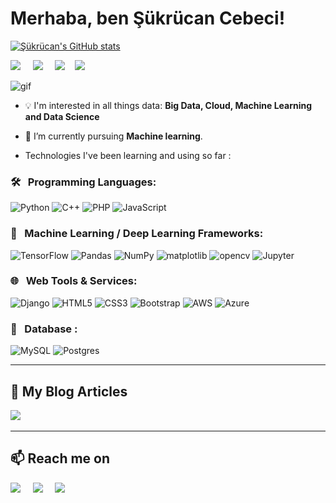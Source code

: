  # Merhaba, ben Şükrücan Cebeci! 
[![Şükrücan's GitHub stats](https://github-readme-stats.vercel.app/api?username=sukrucnCbc&show_icons=true&theme=dark)](https://github.com/sukrucnCbc/github-readme-stats) 
<p align="left">
  <a target="_blank"href="https://www.linkedin.com/in/sukrucancebeci/"><img src="https://img.shields.io/badge/linkedin-%230077B5.svg?&style=for-the-badge&logo=linkedin&logoColor=white" /></a>&nbsp;&nbsp;&nbsp;&nbsp;
  <a target="_blank"href=https://www.kaggle.com/sukrucncbc><img src="https://img.shields.io/badge/Kaggle-%231DA1F2.svg?&style=for-the-badge&logo=kaggle&logoColor=white" /></a>&nbsp;&nbsp;&nbsp;&nbsp;  <a target="_blank"href="https://medium.com/@sukrucanc"><img src="https://img.shields.io/badge/Medium%20-%231572B6.svg?&style=for-the-badge&logo=medium&logoColor=black" /></a>&nbsp;&nbsp;&nbsp;
  <a href="mailto:sukrucan.ieeektu@gmail.com?subject=Hello%20Sukrucan,%20From%20Github"><img src="https://img.shields.io/badge/gmail-%23D14836.svg?&style=for-the-badge&logo=gmail&logoColor=white" /></a>&nbsp;&nbsp;&nbsp;&nbsp;
</p>


![gif](https://github.com/sukrucnCbc/sukrucnCbc/blob/main/biogif.gif)

- :bulb: I'm interested in all things data: **Big Data, Cloud, Machine Learning and Data Science**

- 🌱 I’m currently pursuing **Machine learning**.


- Technologies I've been learning and using so far :
### 🛠 &nbsp; Programming Languages:

<img alt="Python" src="https://img.shields.io/badge/python%20-%2314354C.svg?&style=for-the-badge&logo=python&logoColor=white"/>  <img alt="C++" src="https://img.shields.io/badge/c++%20-%2300599C.svg?&style=for-the-badge&logo=c%2B%2B&ogoColor=white"/> <img alt="PHP" src="https://img.shields.io/badge/php-%23777BB4.svg?&style=for-the-badge&logo=php&logoColor=white"/>  <img alt="JavaScript" src="https://img.shields.io/badge/javascript%20-%23323330.svg?&style=for-the-badge&logo=javascript&logoColor=%23F7DF1E"/>


### 🧬 &nbsp; Machine Learning / Deep Learning Frameworks:
<img alt="TensorFlow" src="https://img.shields.io/badge/TensorFlow%20-%23FF6F00.svg?&style=for-the-badge&logo=TensorFlow&logoColor=white" /> <img alt="Pandas" src="https://img.shields.io/badge/pandas%20-%23150458.svg?&style=for-the-badge&logo=pandas&logoColor=white" /> <img alt="NumPy" src="https://img.shields.io/badge/numpy%20-%23013243.svg?&style=for-the-badge&logo=numpy&logoColor=white" />  <img alt="matplotlib" src ="https://img.shields.io/badge/matplotlib-%23316192.svg?&style=for-the-badge&logo=matplotlib&logoColor=white"/>  <img alt="opencv" src="https://img.shields.io/badge/opencv%20-%23323330.svg?&style=for-the-badge&logo=opencv&logoColor=%23F7DF1E"/>  <img alt="Jupyter" src="https://img.shields.io/badge/Jupyter%20-%23F37626.svg?&style=for-the-badge&logo=Jupyter&logoColor=white" />


### 🌐 &nbsp; Web Tools & Services:
 <img alt="Django" src="https://img.shields.io/badge/django%20-%23092E20.svg?&style=for-the-badge&logo=django&logoColor=white"/>   <img alt="HTML5" src="https://img.shields.io/badge/html5%20-%23E34F26.svg?&style=for-the-badge&logo=html5&logoColor=white"/>   <img alt="CSS3" src="https://img.shields.io/badge/css3%20-%231572B6.svg?&style=for-the-badge&logo=css3&logoColor=white"/>   <img alt="Bootstrap" src="https://img.shields.io/badge/bootstrap%20-%23563D7C.svg?&style=for-the-badge&logo=bootstrap&logoColor=white"/>  <img alt="AWS" src="https://img.shields.io/badge/AWS%20-%23FF9900.svg?&style=for-the-badge&logo=amazon-aws&logoColor=white"/> <img alt="Azure" src="https://img.shields.io/badge/azure%20-%230072C6.svg?&style=for-the-badge&logo=azure-devops&logoColor=white"/>
 
### 💾 &nbsp; Database :

<img alt="MySQL" src="https://img.shields.io/badge/mysql-%2300f.svg?&style=for-the-badge&logo=mysql&logoColor=white"/>  <img alt="Postgres" src ="https://img.shields.io/badge/postgres-%23316192.svg?&style=for-the-badge&logo=postgresql&logoColor=white"/>




<hr>

<h2 align="left">💬 My Blog Articles</h2>
<p align="left" align='right'>
  <a target="_blank"href="https://medium.com/@sukrucanc"><img src="https://img.shields.io/badge/Medium%20-%231572B6.svg?&style=for-the-badge&logo=medium&logoColor=black" /></a>&nbsp;&nbsp;&nbsp;
</p>

<hr>

<h2  align="left">📫 Reach me on</h2>
<p align="left">
  <a target="_blank"href="https://www.linkedin.com/in/sukrucancebeci/"><img src="https://img.shields.io/badge/linkedin-%230077B5.svg?&style=for-the-badge&logo=linkedin&logoColor=white" /></a>&nbsp;&nbsp;&nbsp;&nbsp;
  <a target="_blank"href=https://www.kaggle.com/sukrucncbc><img src="https://img.shields.io/badge/Kaggle-%231DA1F2.svg?&style=for-the-badge&logo=kaggle&logoColor=white" /></a>&nbsp;&nbsp;&nbsp;&nbsp;
  <a href="mailto:sukrucan.ieeektu@gmail.com?subject=Hello%20Sukrucan,%20From%20Github"><img src="https://img.shields.io/badge/gmail-%23D14836.svg?&style=for-the-badge&logo=gmail&logoColor=white" /></a>&nbsp;&nbsp;&nbsp;&nbsp;
</p>




<!--
**sukrucnCbc/sukrucnCbc** is a ✨ _special_ ✨ repository because its `README.md` (this file) appears on your GitHub profile.

Here are some ideas to get you started:


- 🔭 I’m currently working on ...
- 🌱 I’m currently learning ...
- 👯 I’m looking to collaborate on ...
- 🤔 I’m looking for help with ...
- 💬 Ask me about ...
- 📫 How to reach me: ...
- 😄 Pronouns: ...
- ⚡ Fun fact: ...
-->
